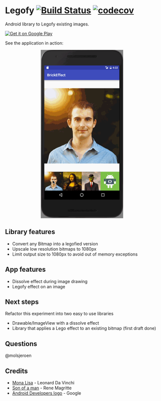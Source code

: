 # Legofy [![Build Status](https://travis-ci.org/JeroenMols/Legofy.svg?branch=develop)](https://travis-ci.org/JeroenMols/Legofy) [![codecov](https://codecov.io/gh/JeroenMols/Legofy/branch/develop/graph/badge.svg)](https://codecov.io/gh/JeroenMols/Legofy)
Android library to Legofy existing images.

<a href='https://play.google.com/store/apps/details?id=com.jeroenmols.brickeffect&utm_source=global_co&utm_medium=prtnr&utm_content=Mar2515&utm_campaign=PartBadge&pcampaignid=MKT-Other-global-all-co-prtnr-ap-PartBadge-Mar2515-1'>
  <img alt='Get it on Google Play' width="200"
       src='https://play.google.com/intl/en_us/badges/images/apps/en-play-badge.png'/>
</a>

See the application in action:

<p align="center">
  <img src="https://github.com/JeroenMols/Legofy/blob/master/play-store/preview.gif" alt="Legofy in action" height="550"/>
</p>

## Library features
* Convert any Bitmap into a legofied version
* Upscale low resolution bitmaps to 1080px
* Limit output size to 1080px to avoid out of memory exceptions

## App features
* Dissolve effect during image drawing
* Legofy effect on an image

## Next steps
Refactor this experiment into two easy to use libraries

* Drawable/ImageView with a dissolve effect
* Library that applies a Lego effect to an existing bitmap (first draft done)

## Questions
@molsjeroen

## Credits
- [Mona Lisa](http://www.wikiart.org/en/leonardo-da-vinci/mona-lisa?utm_source=returned&utm_medium=referral&utm_campaign=referral) - Leonard Da Vinchi
- [Son of a man](http://www.wikiart.org/en/rene-magritte/son-of-man-1964) - Rene Magritte
- [Android Developers logo](http://android-developers.blogspot.nl/) - Google
